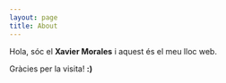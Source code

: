 ```yaml
---
layout: page
title: About
---
```


Hola, sóc el **Xavier Morales** i aquest és el meu lloc web.

Gràcies per la visita! **:)**
